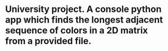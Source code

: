 # University project. A console python app which finds the longest adjacent sequence of colors in a 2D matrix from a provided file.
